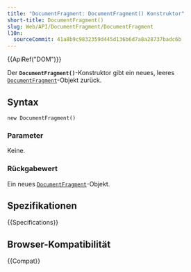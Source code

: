 ```yaml
---
title: "DocumentFragment: DocumentFragment() Konstruktor"
short-title: DocumentFragment()
slug: Web/API/DocumentFragment/DocumentFragment
l10n:
  sourceCommit: 41a8b9c9832359d445d136b6d7a8a28737badc6b
---
```


{{ApiRef("DOM")}}

Der **`DocumentFragment()`**-Konstruktor gibt ein neues, leeres [`DocumentFragment`](/de/docs/Web/API/DocumentFragment)-Objekt zurück.

## Syntax

```js-nolint
new DocumentFragment()
```

### Parameter

Keine.

### Rückgabewert

Ein neues [`DocumentFragment`](/de/docs/Web/API/DocumentFragment)-Objekt.

## Spezifikationen

{{Specifications}}

## Browser-Kompatibilität

{{Compat}}
